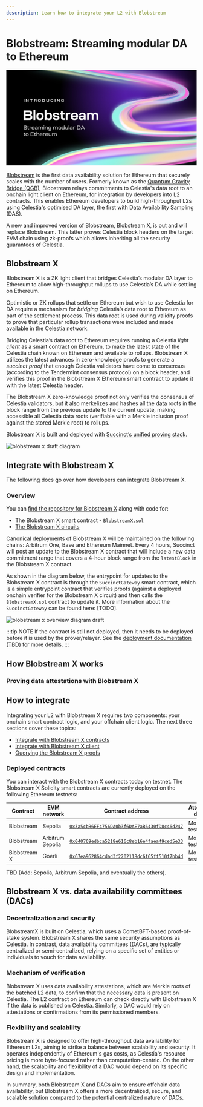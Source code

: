 ```yaml
---
description: Learn how to integrate your L2 with Blobstream
---
```


# Blobstream: Streaming modular DA to Ethereum

![Blobstream logo](/img/blobstream/blobstream_logo.png)

[Blobstream](https://blog.celestia.org/introducing-blobstream/)
is the first data availability solution for Ethereum that securely
scales with the number of users. Formerly known as the [Quantum Gravity Bridge (QGB)](https://blog.celestia.org/celestiums/),
Blobstream relays commitments to Celestia's data root to an onchain light client
on Ethereum, for integration by developers into L2 contracts. This enables Ethereum
developers to build high-throughput L2s using Celestia's optimised DA layer,
the first with Data Availability Sampling (DAS).

A new and improved version of Blobstream, Blobstream X, is out and will
replace Blobstream. This latter proves Celestia block headers on the
target EVM chain using zk-proofs which allows inheriting all the security
guarantees of Celestia.

## Blobstream X

Blobstream X is a ZK light client that bridges Celestia’s modular DA layer to
Ethereum to allow high-throughput rollups to use Celestia’s DA while settling
on Ethereum.

Optimistic or ZK rollups that settle on Ethereum but wish to use Celestia for
DA require a mechanism for _bridging_ Celestia’s data root to Ethereum as part
of the settlement process. This data root is used during validity proofs to
prove that particular rollup transactions were included and made available in
the Celestia network.

Bridging Celestia’s data root to Ethereum requires running a Celestia
_light client_ as a smart contract on Ethereum, to make the latest state
of the Celestia chain known on Ethereum and available to rollups. Blobstream
X utilizes the latest advances in zero-knowledge proofs to generate a
_succinct proof_ that enough Celestia validators have come to consensus
(according to the Tendermint consensus protocol) on a block header, and
verifies this proof in the Blobstream X Ethereum smart contract to update
it with the latest Celestia header.

The Blobstream X zero-knowledge proof not only verifies the consensus of
Celestia validators, but it also merkelizes and hashes all the data roots
in the block range from the previous update to the current update, making
accessible all Celestia data roots (verifiable with a Merkle inclusion proof
against the stored Merkle root) to rollups.

Blobstream X is built and deployed with
[Succinct’s unified proving stack](https://succinct.xyz/).

![blobstream x draft diagram](/img/blobstream/blobstream_x_draft_diagram.png)

## Integrate with Blobstream X

The following docs go over how developers can integrate Blobstream X.

### Overview

You can [find the repository for Blobstream X](https://github.com/succinctlabs/blobstreamx)
along with code for:

- The Blobstream X smart contract - [`BlobstreamX.sol`](https://github.com/succinctlabs/blobstreamx/blob/main/contracts/src/BlobstreamX.sol)
- [The Blobstream X circuits](https://alpha.succinct.xyz/celestia/blobstreamx)

Canonical deployments of Blobstream X will be maintained on the
following chains: Arbitrum One, Base and Ethereum Mainnet. Every 4
hours, Succinct will post an update to the Blobstream X contract
that will include a new data commitment range that covers a 4-hour
block range from the `latestBlock` in the Blobstream X contract.

As shown in the diagram below, the entrypoint for updates to the Blobstream
X contract is through the `SuccinctGateway` smart contract, which is a
simple entrypoint contract that verifies proofs (against a deployed
onchain verifier for the Blobstream X circuit) and then calls the
`BlobstreamX.sol` contract to update it. More information about the
`SuccinctGateway` can be found here: [TODO].

![blobstream x overview diagram draft](/img/blobstream/blobstream_x_overview_diagram_draft.png)

<!-- markdownlint-disable MD042 -->

:::tip NOTE
If the contract is still not deployed, then it needs to be
deployed before it is used by the prover/relayer. See the
[deployment documentation (TBD)]() for more details.
:::

## How Blobstream X works

### Proving data attestations with Blobstream X

## How to integrate

Integrating your L2 with Blobstream X requires two components: your onchain smart
contract logic, and your offchain client logic. The next three sections cover these
topics:

- [Integrate with Blobstream X contracts](./blobstreamx-contracts.md)
- [Integrate with Blobstream X client](./blobstreamx-offchain.md)
- [Querying the Blobstream X proofs](./blobstreamx-proof-queries.md)

### Deployed contracts

You can interact with the Blobstream X contracts today on testnet. The
Blobstream X Solidity smart contracts are currently deployed on
the following Ethereum testnets:

<!-- markdownlint-disable MD013 -->

| Contract     | EVM network      | Contract address                                                                                                                | Attested data |
| ------------ | ---------------- | ------------------------------------------------------------------------------------------------------------------------------- | ------------- |
| Blobstream   | Sepolia          | [`0x3a5cbB6EF4756DA0b3f6DAE7aB6430fD8c46d247`](https://sepolia.etherscan.io/address/0x3a5cbB6EF4756DA0b3f6DAE7aB6430fD8c46d247) | Mocha testnet |
| Blobstream   | Arbitrum Sepolia | [`0x040769edbca5218e616c8eb16e4faea49ced5e33`](https://sepolia.arbiscan.io/address/0x040769edbca5218e616c8eb16e4faea49ced5e33)  | Mocha testnet |
| Blobstream X | Goerli           | [`0x67ea962864cdad3f2202118dc6f65ff510f7bb4d`](https://goerli.etherscan.io/address/0x67ea962864cdad3f2202118dc6f65ff510f7bb4d)  | Mocha testnet |

TBD (Add: Sepolia, Arbitrum Sepolia, and eventually the others).

<!-- markdownlint-enable MD013 -->

## Blobstream X vs. data availability committees (DACs)

### Decentralization and security

BlobstreamX is built on Celestia, which uses a CometBFT-based proof-of-stake
system. Blobstream X shares the same security assumptions
as Celestia. In contrast, data availability committees (DACs), are typically
centralized or semi-centralized, relying on a specific set of entities or
individuals to vouch for data availability.

### Mechanism of verification

Blobstream X uses data availability attestations, which are Merkle roots of
the batched L2 data, to confirm that the necessary data is present on Celestia.
The L2 contract on Ethereum can check directly with Blobstream X if the data
is published on Celestia. Similarly, a DAC would rely on
attestations or confirmations from its permissioned members.

### Flexibility and scalability

Blobstream X is designed to offer high-throughput data availability for Ethereum
L2s, aiming to strike a balance between scalability and security. It operates
independently of Ethereum's gas costs, as Celestia's resource pricing is more
byte-focused rather than computation-centric. On the other hand, the scalability
and flexibility of a DAC would depend on its specific design and implementation.

In summary, both Blobstream X and DACs aim to ensure offchain data availability,
but Blobstream X offers a more decentralized, secure, and scalable solution
compared to the potential centralized nature of DACs.
